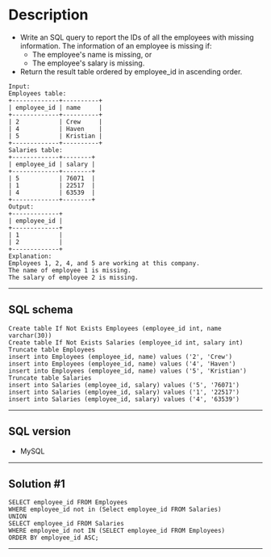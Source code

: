 # Description
- Write an SQL query to report the IDs of all the employees with missing information. The information of an employee is missing if:
  - The employee's name is missing, or
  - The employee's salary is missing.
- Return the result table ordered by employee_id in ascending order.
```
Input: 
Employees table:
+-------------+----------+
| employee_id | name     |
+-------------+----------+
| 2           | Crew     |
| 4           | Haven    |
| 5           | Kristian |
+-------------+----------+
Salaries table:
+-------------+--------+
| employee_id | salary |
+-------------+--------+
| 5           | 76071  |
| 1           | 22517  |
| 4           | 63539  |
+-------------+--------+
Output: 
+-------------+
| employee_id |
+-------------+
| 1           |
| 2           |
+-------------+
Explanation: 
Employees 1, 2, 4, and 5 are working at this company.
The name of employee 1 is missing.
The salary of employee 2 is missing.
```
***

## SQL schema
```
Create table If Not Exists Employees (employee_id int, name varchar(30))
Create table If Not Exists Salaries (employee_id int, salary int)
Truncate table Employees
insert into Employees (employee_id, name) values ('2', 'Crew')
insert into Employees (employee_id, name) values ('4', 'Haven')
insert into Employees (employee_id, name) values ('5', 'Kristian')
Truncate table Salaries
insert into Salaries (employee_id, salary) values ('5', '76071')
insert into Salaries (employee_id, salary) values ('1', '22517')
insert into Salaries (employee_id, salary) values ('4', '63539')
```
***

## SQL version
- MySQL
***

## Solution #1
```
SELECT employee_id FROM Employees
WHERE employee_id not in (Select employee_id FROM Salaries)
UNION 
SELECT employee_id FROM Salaries
WHERE employee_id not IN (SELECT employee_id FROM Employees)
ORDER BY employee_id ASC;
```
***
